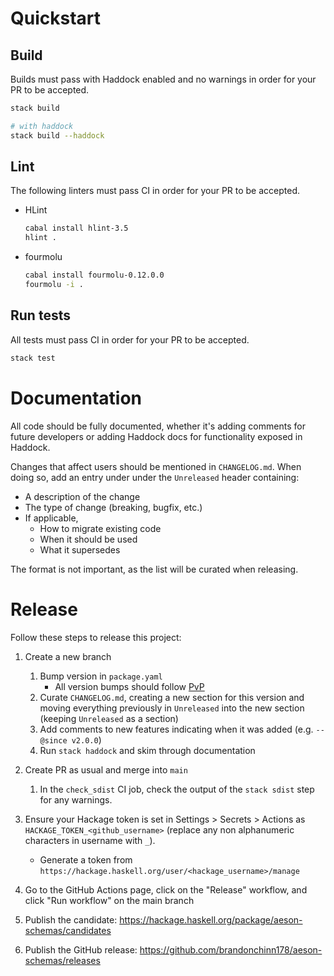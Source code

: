 # Quickstart

## Build

Builds must pass with Haddock enabled and no warnings in order for your PR to be accepted.

```bash
stack build

# with haddock
stack build --haddock
```

## Lint

The following linters must pass CI in order for your PR to be accepted.

* HLint

    ```bash
    cabal install hlint-3.5
    hlint .
    ```

* fourmolu

    ```bash
    cabal install fourmolu-0.12.0.0
    fourmolu -i .
    ```

## Run tests

All tests must pass CI in order for your PR to be accepted.

```bash
stack test
```

# Documentation

All code should be fully documented, whether it's adding comments for future
developers or adding Haddock docs for functionality exposed in Haddock.

Changes that affect users should be mentioned in `CHANGELOG.md`. When doing so,
add an entry under under the `Unreleased` header containing:
* A description of the change
* The type of change (breaking, bugfix, etc.)
* If applicable,
    * How to migrate existing code
    * When it should be used
    * What it supersedes

The format is not important, as the list will be curated when releasing.

# Release

Follow these steps to release this project:

1. Create a new branch
    1. Bump version in `package.yaml`
        * All version bumps should follow [PvP](https://pvp.haskell.org/)
    1. Curate `CHANGELOG.md`, creating a new section for this version and
       moving everything previously in `Unreleased` into the new section
       (keeping `Unreleased` as a section)
    1. Add comments to new features indicating when it was added (e.g.
       `-- @since v2.0.0`)
    1. Run `stack haddock` and skim through documentation

1. Create PR as usual and merge into `main`
    1. In the `check_sdist` CI job, check the output of the `stack sdist`
       step for any warnings.

1. Ensure your Hackage token is set in Settings > Secrets > Actions as `HACKAGE_TOKEN_<github_username>` (replace any non alphanumeric characters in username with `_`).
    * Generate a token from `https://hackage.haskell.org/user/<hackage_username>/manage`

1. Go to the GitHub Actions page, click on the "Release" workflow, and click "Run workflow" on the main branch

1. Publish the candidate: https://hackage.haskell.org/package/aeson-schemas/candidates

1. Publish the GitHub release: https://github.com/brandonchinn178/aeson-schemas/releases

